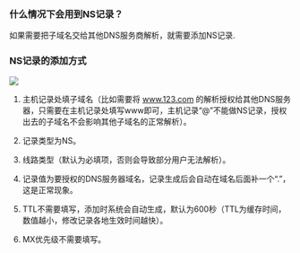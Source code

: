 ### 什么情况下会用到NS记录？

如果需要把子域名交给其他DNS服务商解析，就需要添加NS记录.

### NS记录的添加方式

![](http://imgcache.tce.fsphere.cn/static/mccdn.qcloud.com/static/img/937b1357daaa2ad3266bec04d3950514/Ns-1.png)

1. 主机记录处填子域名（比如需要将 www.123.com 的解析授权给其他DNS服务器，只需要在主机记录处填写www即可，主机记录“@”不能做NS记录，授权出去的子域名不会影响其他子域名的正常解析）。

2. 记录类型为NS。

3. 线路类型（默认为必填项，否则会导致部分用户无法解析）。

4. 记录值为要授权的DNS服务器域名，记录生成后会自动在域名后面补一个“.”，这是正常现象。

5. TTL不需要填写，添加时系统会自动生成，默认为600秒（TTL为缓存时间，数值越小，修改记录各地生效时间越快）。

6. MX优先级不需要填写。
